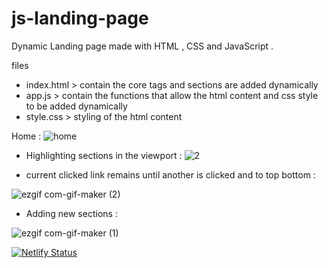 # js-landing-page
Dynamic Landing page made with HTML , CSS and JavaScript .


files
- index.html > contain the core tags and sections are added dynamically
- app.js > contain the functions that allow the html content and css style to be added dynamically 
- style.css > styling of the html content



Home :
![home](https://user-images.githubusercontent.com/67116029/118413904-ed2be980-b6a1-11eb-9dd1-0068d4a1dd2a.png)

- Highlighting sections in the viewport :
![2](https://user-images.githubusercontent.com/67116029/118412804-4d1f9180-b69c-11eb-986d-9de8a0bbe6aa.PNG)

- current clicked link remains until another is clicked and to top bottom :

![ezgif com-gif-maker (2)](https://user-images.githubusercontent.com/67116029/118414397-9bd12980-b6a4-11eb-92af-44e687c3ecc8.gif)



- Adding new sections :

![ezgif com-gif-maker (1)](https://user-images.githubusercontent.com/67116029/118414215-9c1cf500-b6a3-11eb-83e2-2280c8ea5bde.gif)




[![Netlify Status](https://api.netlify.com/api/v1/badges/7883bb77-c92b-423a-b3f0-3bb2269d6173/deploy-status)](https://app.netlify.com/sites/landingpageeee/deploys)
